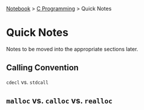 <a href="../">Notebook</a> > <a href="./">C Programming</a> > Quick Notes

# Quick Notes

Notes to be moved into the appropriate sections later.



## Calling Convention

`cdecl` vs. `stdcall`



## `malloc` vs. `calloc` vs. `realloc`

